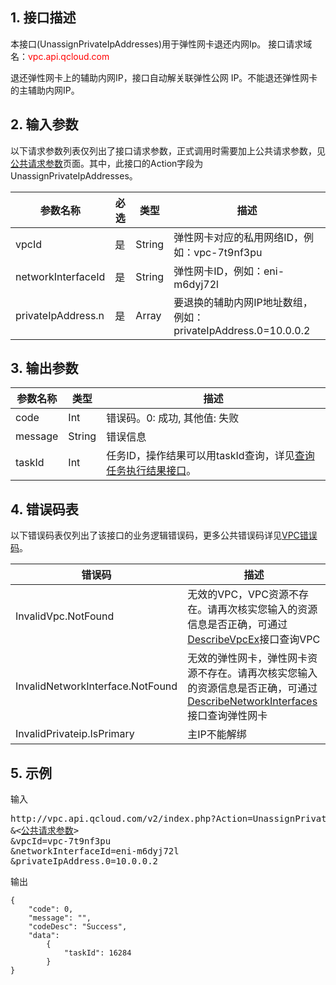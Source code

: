 ## 1. 接口描述

本接口(UnassignPrivateIpAddresses)用于弹性网卡退还内网Ip。
接口请求域名：<font style="color:red">vpc.api.qcloud.com</font>

退还弹性网卡上的辅助内网IP，接口自动解关联弹性公网 IP。不能退还弹性网卡的主辅助内网IP。

## 2. 输入参数
以下请求参数列表仅列出了接口请求参数，正式调用时需要加上公共请求参数，见<a href="/doc/api/372/4153" title="公共请求参数">公共请求参数</a>页面。其中，此接口的Action字段为UnassignPrivateIpAddresses。

| 参数名称 | 必选  | 类型 | 描述 |
|---------|---------|---------|---------|
| vpcId | 是 | String | 弹性网卡对应的私用网络ID，例如：vpc-7t9nf3pu |
| networkInterfaceId | 是 | String | 弹性网卡ID，例如：eni-m6dyj72l |
| privateIpAddress.n | 是 | Array | 要退换的辅助内网IP地址数组，例如：privateIpAddress.0=10.0.0.2 |

## 3. 输出参数

| 参数名称 | 类型 | 描述 |
|---------|---------|---------|
| code | Int | 错误码。0: 成功, 其他值: 失败|
| message | String | 错误信息|
| taskId | Int | 任务ID，操作结果可以用taskId查询，详见<a href="/document/product/215/5094">查询任务执行结果接口</a>。 |

## 4. 错误码表
以下错误码表仅列出了该接口的业务逻辑错误码，更多公共错误码详见<a href="/doc/api/245/4924" title="VPC错误码">VPC错误码</a>。

| 错误码 | 描述 |
|---------|---------|
| InvalidVpc.NotFound | 无效的VPC，VPC资源不存在。请再次核实您输入的资源信息是否正确，可通过<a href="/document/api/215/1372" title="DescribeVpcEx">DescribeVpcEx</a>接口查询VPC |
| InvalidNetworkInterface.NotFound | 无效的弹性网卡，弹性网卡资源不存在。请再次核实您输入的资源信息是否正确，可通过<a href="/document/api/215/4814" title="DescribeNetworkInterfaces">DescribeNetworkInterfaces</a>接口查询弹性网卡 |
| InvalidPrivateip.IsPrimary | 主IP不能解绑 |

## 5. 示例
输入
<pre>
http://vpc.api.qcloud.com/v2/index.php?Action=UnassignPrivateIpAddresses
&<<a href="/doc/api/229/6976">公共请求参数</a>>
&vpcId=vpc-7t9nf3pu
&networkInterfaceId=eni-m6dyj72l
&privateIpAddress.0=10.0.0.2
</pre>
输出
```
{
    "code": 0,
    "message": "",
    "codeDesc": "Success",
    "data":
        {
            "taskId": 16284
        }
}
```


